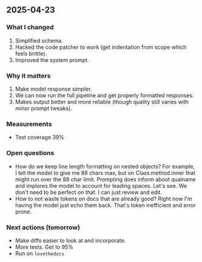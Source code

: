## 2025-04-23

### What I changed

1. Simplified schema.
2. Hacked the code patcher to work (get indentation from scope which feels brittle).
3. Improved the system prompt.

### Why it matters

1. Make model response simpler.
2. We can now run the full pipeline and get properly formatted responses.
3. Makes output better and more reliable (though quality still varies with minor prompt
   tweaks).

### Measurements

- Test coverage 39%

### Open questions

- How do we keep line length formatting on nested objects? For example, I tell the
  model to give me 88 chars max, but on Class.method.inner that might run over the 88
  char limit. Prompting does inform about qualname and implores the model to account
  for leading spaces. Let's see. We don't need to be perfect on that. I can just
  review and edit.
- How to not waste tokens on docs that are already good? Right now I'm
  having the model just echo them back. That's token inefficient and error prone.

### Next actions (tomorrow)

- Make diffs easier to look at and incorporate.
- More tests. Get to 95%
- Run on `lovethedocs`
